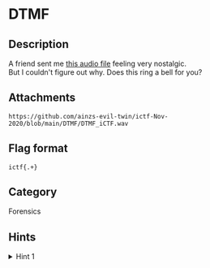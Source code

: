 # DTMF

## Description

A friend sent me [this audio file](../DTMF/DTMF_iCTF.wav) feeling very nostalgic.  
But I couldn't figure out why. Does this ring a bell for you?  

## Attachments

`https://github.com/ainzs-evil-twin/ictf-Nov-2020/blob/main/DTMF/DTMF_iCTF.wav`  

## Flag format

`ictf{.+}`

## Category

Forensics

## Hints

<details> 
    <summary>Hint 1</summary> 
    Try googling the title of this challenge
</details>